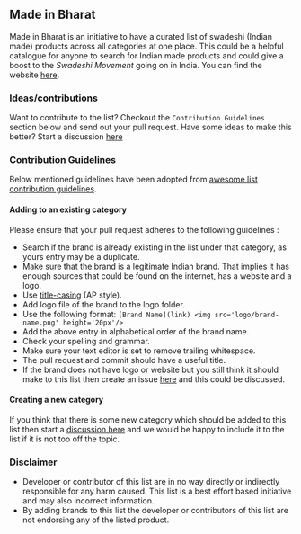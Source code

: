 ## Made in Bharat

Made in Bharat is an initiative to have a curated list of swadeshi (Indian made) products across all categories at one place. This could be a helpful catalogue for anyone to search for Indian made products and could give a boost to the _Swadeshi Movement_ going on in India. You can find the website [here](https://madeinbharat.github.io/).

### Ideas/contributions
Want to contribute to the list? Checkout the ```Contribution Guidelines``` section below and send out your pull request.
Have some ideas to make this better? Start a discussion [here](https://github.com/madeinbharat/madeinbharat.github.io/issues/new)

### Contribution Guidelines

Below mentioned guidelines have been adopted from [awesome list contribution guidelines](https://github.com/sindresorhus/awesome/blob/master/contributing.md).

#### Adding to an existing category
Please ensure that your pull request adheres to the following guidelines :
- Search if the brand is already existing in the list under that category, as yours entry may be a duplicate.
- Make sure that the brand is a legitimate Indian brand. That implies it has enough sources that could be found on the internet, has a website and a logo.
- Use [title-casing](http://titlecapitalization.com/) (AP style).
- Add logo file of the brand to the logo folder.
- Use the following format: ```[Brand Name](link) <img src='logo/brand-name.png' height='20px'/>```
- Add the above entry in alphabetical order of the brand name.
- Check your spelling and grammar.
- Make sure your text editor is set to remove trailing whitespace.
- The pull request and commit should have a useful title.
- If the brand does not have logo or website but you still think it should make to this list then create an issue [here](https://github.com/madeinbharat/madeinbharat.github.io/issues/new) and this could be discussed.

#### Creating a new category
If you think that there is some new category which should be added to this list then start a [discussion here](https://github.com/madeinbharat/madeinbharat.github.io/issues/new) and we would be happy to include it to the list if it is not too off the topic.

### Disclaimer
- Developer or contributor of this list are in no way directly or indirectly responsible for any harm caused. This list is a best effort based initiative and may also incorrect information.
- By adding brands to this list the developer or contributors of this list are not endorsing any of the listed product.
